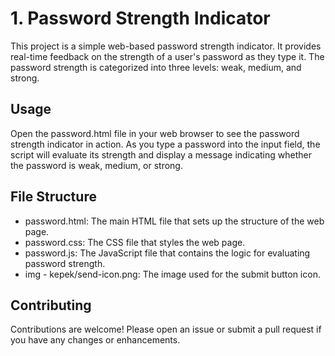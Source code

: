 # 1. Password Strength Indicator
This project is a simple web-based password strength indicator. It provides real-time feedback on 
the strength of a user's password as they type it. The password strength is categorized into 
three levels: weak, medium, and strong.

## Usage
Open the password.html file in your web browser to see the password strength indicator in action. As you type a password into the input field, the script will evaluate its strength and display a message indicating whether the password is weak, medium, or strong.

## File Structure
* password.html: The main HTML file that sets up the structure of the web page.
* password.css: The CSS file that styles the web page.
* password.js: The JavaScript file that contains the logic for evaluating password strength.
* img - kepek/send-icon.png: The image used for the submit button icon.

## Contributing
Contributions are welcome! Please open an issue or submit a pull request if you have any changes or enhancements.
